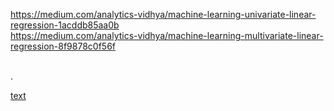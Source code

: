 https://medium.com/analytics-vidhya/machine-learning-univariate-linear-regression-1acddb85aa0b
<br />
https://medium.com/analytics-vidhya/machine-learning-multivariate-linear-regression-8f9878c0f56f


<br/>.

[text](https://medium.com/analytics-vidhya/machine-learning-linear-regression-project-from-scratch-without-library-87294048020)